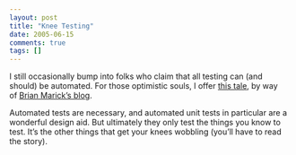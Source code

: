 ```yaml
---
layout: post
title: "Knee Testing"
date: 2005-06-15
comments: true
tags: []
---
```


I still occasionally bump into folks who claim that all testing can
(and should) be automated. For those optimistic souls, I offer <a
href="http://www.kohl.ca/blog/archives/000104.html">this tale</a>, by
way of <a href="http://www.testing.com/cgi-bin/blog">Brian Marick’s
blog</a>.


Automated tests are necessary, and automated unit tests in particular
are a wonderful design aid. But ultimately they only test the things
you know to test. It’s the other things that get your knees wobbling
(you’ll have to read the story).

